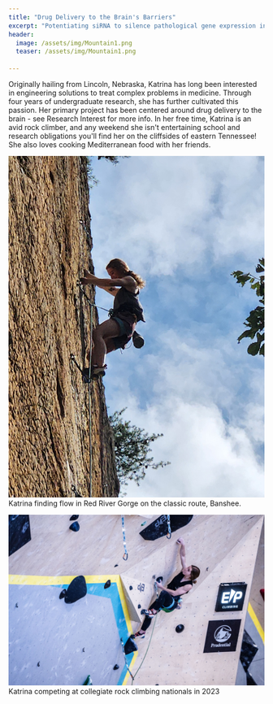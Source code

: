 ```yaml
---
title: "Drug Delivery to the Brain's Barriers"
excerpt: "Potentiating siRNA to silence pathological gene expression in the barriers of the brain"
header:
  image: /assets/img/Mountain1.png
  teaser: /assets/img/Mountain1.png
   
---
```


Originally hailing from Lincoln, Nebraska, Katrina has long been interested in engineering solutions to treat complex problems in medicine. Through four years of undergraduate research, she has further cultivated this passion. Her primary project has been centered around drug delivery to the brain - see Research Interest for more info. In her free time, Katrina is an avid rock climber, and any weekend she isn't entertaining school and research obligations you'll find her on the cliffsides of eastern Tennessee! She also loves cooking Mediterranean food with her friends.

![rock climbing)](/assets/img/Rockclimb3.jpg)
Katrina finding flow in Red River Gorge on the classic route, Banshee. 


![rock climbing)](/assets/img/Rockclimb2.jpg)
Katrina competing at collegiate rock climbing nationals in 2023

